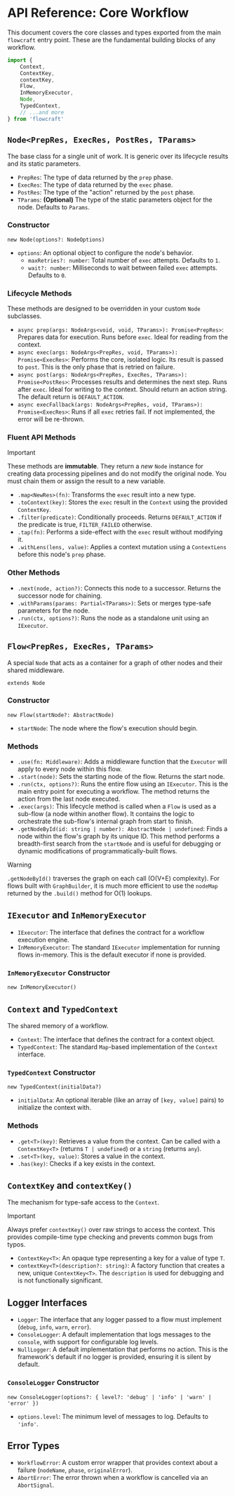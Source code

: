 # API Reference: Core Workflow

This document covers the core classes and types exported from the main `flowcraft` entry point. These are the fundamental building blocks of any workflow.

```typescript
import {
	Context,
	ContextKey,
	contextKey,
	Flow,
	InMemoryExecutor,
	Node,
	TypedContext,
	// ...and more
} from 'flowcraft'
```

## `Node<PrepRes, ExecRes, PostRes, TParams>`

The base class for a single unit of work. It is generic over its lifecycle results and its static parameters.

- `PrepRes`: The type of data returned by the `prep` phase.
- `ExecRes`: The type of data returned by the `exec` phase.
- `PostRes`: The type of the "action" returned by the `post` phase.
- `TParams`: **(Optional)** The type of the static parameters object for the node. Defaults to `Params`.

### Constructor

`new Node(options?: NodeOptions)`

- `options`: An optional object to configure the node's behavior.
  - `maxRetries?: number`: Total number of `exec` attempts. Defaults to `1`.
  - `wait?: number`: Milliseconds to wait between failed `exec` attempts. Defaults to `0`.

### Lifecycle Methods

These methods are designed to be overridden in your custom `Node` subclasses.

- `async prep(args: NodeArgs<void, void, TParams>): Promise<PrepRes>`: Prepares data for execution. Runs before `exec`. Ideal for reading from the context.
- `async exec(args: NodeArgs<PrepRes, void, TParams>): Promise<ExecRes>`: Performs the core, isolated logic. Its result is passed to `post`. This is the only phase that is retried on failure.
- `async post(args: NodeArgs<PrepRes, ExecRes, TParams>): Promise<PostRes>`: Processes results and determines the next step. Runs after `exec`. Ideal for writing to the context. Should return an action string. The default return is `DEFAULT_ACTION`.
- `async execFallback(args: NodeArgs<PrepRes, void, TParams>): Promise<ExecRes>`: Runs if all `exec` retries fail. If not implemented, the error will be re-thrown.

### Fluent API Methods

> [!IMPORTANT]
> These methods are **immutable**. They return a *new* `Node` instance for creating data processing pipelines and do not modify the original node. You must chain them or assign the result to a new variable.

- `.map<NewRes>(fn)`: Transforms the `exec` result into a new type.
- `.toContext(key)`: Stores the `exec` result in the `Context` using the provided `ContextKey`.
- `.filter(predicate)`: Conditionally proceeds. Returns `DEFAULT_ACTION` if the predicate is true, `FILTER_FAILED` otherwise.
- `.tap(fn)`: Performs a side-effect with the `exec` result without modifying it.
- `.withLens(lens, value)`: Applies a context mutation using a `ContextLens` before this node's `prep` phase.

### Other Methods

- `.next(node, action?)`: Connects this node to a successor. Returns the successor node for chaining.
- `.withParams(params: Partial<TParams>)`: Sets or merges type-safe parameters for the node.
- `.run(ctx, options?)`: Runs the node as a standalone unit using an `IExecutor`.

## `Flow<PrepRes, ExecRes, TParams>`

A special `Node` that acts as a container for a graph of other nodes and their shared middleware.

`extends Node`

### Constructor

`new Flow(startNode?: AbstractNode)`

- `startNode`: The node where the flow's execution should begin.

### Methods

- `.use(fn: Middleware)`: Adds a middleware function that the `Executor` will apply to every node within this flow.
- `.start(node)`: Sets the starting node of the flow. Returns the start node.
- `.run(ctx, options?)`: Runs the entire flow using an `IExecutor`. This is the main entry point for executing a workflow. The method returns the action from the last node executed.
- `.exec(args)`: This lifecycle method is called when a `Flow` is used as a sub-flow (a node within another flow). It contains the logic to orchestrate the sub-flow's internal graph from start to finish.
- `.getNodeById(id: string | number): AbstractNode | undefined`: Finds a node within the flow's graph by its unique ID. This method performs a breadth-first search from the `startNode` and is useful for debugging or dynamic modifications of programmatically-built flows.

> [!WARNING]
> `.getNodeById()` traverses the graph on each call (O(V+E) complexity). For flows built with `GraphBuilder`, it is much more efficient to use the `nodeMap` returned by the `.build()` method for O(1) lookups.

## `IExecutor` and `InMemoryExecutor`

- `IExecutor`: The interface that defines the contract for a workflow execution engine.
- `InMemoryExecutor`: The standard `IExecutor` implementation for running flows in-memory. This is the default executor if none is provided.

### `InMemoryExecutor` Constructor

`new InMemoryExecutor()`

## `Context` and `TypedContext`

The shared memory of a workflow.

- `Context`: The interface that defines the contract for a context object.
- `TypedContext`: The standard `Map`-based implementation of the `Context` interface.

### `TypedContext` Constructor

`new TypedContext(initialData?)`

- `initialData`: An optional iterable (like an array of `[key, value]` pairs) to initialize the context with.

### Methods

- `.get<T>(key)`: Retrieves a value from the context. Can be called with a `ContextKey<T>` (returns `T | undefined`) or a `string` (returns `any`).
- `.set<T>(key, value)`: Stores a value in the context.
- `.has(key)`: Checks if a key exists in the context.

## `ContextKey` and `contextKey()`

The mechanism for type-safe access to the `Context`.

> [!IMPORTANT]
> Always prefer `contextKey()` over raw strings to access the context. This provides compile-time type checking and prevents common bugs from typos.

- `ContextKey<T>`: An opaque type representing a key for a value of type `T`.
- `contextKey<T>(description?: string)`: A factory function that creates a new, unique `ContextKey<T>`. The `description` is used for debugging and is not functionally significant.

## Logger Interfaces

- `Logger`: The interface that any logger passed to a flow must implement (`debug`, `info`, `warn`, `error`).
- `ConsoleLogger`: A default implementation that logs messages to the `console`, with support for configurable log levels.
- `NullLogger`: A default implementation that performs no action. This is the framework's default if no logger is provided, ensuring it is silent by default.

### `ConsoleLogger` Constructor

`new ConsoleLogger(options?: { level?: 'debug' | 'info' | 'warn' | 'error' })`

- `options.level`: The minimum level of messages to log. Defaults to `'info'`.

## Error Types

- `WorkflowError`: A custom error wrapper that provides context about a failure (`nodeName`, `phase`, `originalError`).
- `AbortError`: The error thrown when a workflow is cancelled via an `AbortSignal`.
